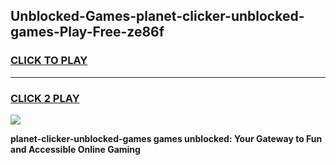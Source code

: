 
## Unblocked-Games-planet-clicker-unblocked-games-Play-Free-ze86f
<h3>
<a href="https://premium76.site?title=planet-clicker-unblocked-games&ref=15A">CLICK TO PLAY</a></h3>
<hr>

<h3>
<a href="https://premium76.site?title=planet-clicker-unblocked-games&ref=15A">CLICK 2 PLAY</a>
  
</h3>

<a href="https://premium76.site?title=planet-clicker-unblocked-games&ref=15A"><img src="https://clearcache.store/games.png"></a>


**planet-clicker-unblocked-games games unblocked: Your Gateway to Fun and Accessible Online Gaming**
